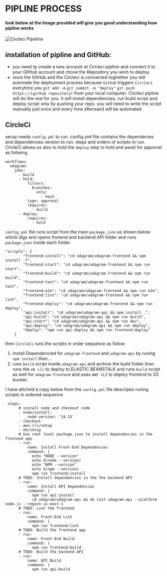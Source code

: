 # PIPLINE PROCESS

#### look below at the Image provided will give you good understanding how pipline works

![Circleci Pipeline](https://enrq.me/assets/img/circleci-lifecycle.png)

## installation of pipline and GitHub:
- you need tp create a new account at Circleci pipline and connect it to your GitHub account and chose the Repository you wich to deploy.
- once the GitHub and the Circleci is connected toghether you will automate the deployment process because `Github` triggers `Circleci` everytime you `git add -A` `git commit -m "deploy"` `git push  https://[github repository]` from your local computer. Circleci pipline will do the rest for you. it will install dependencies, run build script and deploy script only by pushing your repo. you will need to write the script manually just once and every time afterward will be automated.

## CircleCi
serup needs `config.yml` to run. config.yml file contains the dependecies and dependencies version to run. steps and orders of scripts to run. CircleCi allows us also to hold the `deploy` step to hold and await for approval as follwing 

```
workflows:
  udagram:
    jobs:
      - build
      - hold:
          filters:
            branches:
              only:
                - main
          type: approval
          requires:
            - build
      - deploy:
          requires:
            - hold
```
`config.yml` file runs script from the main `package.json` as shown below which digs and opens fronend and backend API folder and runs `package.json` inside each folder.
```
"scripts": {
        "frontend:install": "cd udagram/udagram-frontend && npm install -f",
        "frontend:start": "cd udagram/udagram-frontend && npm run start",
        "frontend:build": "cd udagram/udagram-frontend && npm run build",
        "frontend:test": "cd udagram/udagram-frontend && npm run test",
        "frontend:e2e": "cd udagram/udagram-frontend && npm run e2e",
        "frontend:lint": "cd udagram/udagram-frontend && npm run lint",
        "frontend:deploy": "cd udagram/udagram-frontend && npm run deploy",
        "api:install": "cd udagram/udagram-api && npm install .",
        "api:build": "cd udagram/udagram-api && npm run build",
        "api:start": "cd udagram/udagram-api && npm run dev",
        "api:deploy": "cd udagram/udagram-api && npm run deploy",
        "deploy": "npm run api:deploy && npm run frontend:deploy"
    }
```
then `CircleCi` runs the scripts in order sequence as follow 
1. Install Dependencied for `udagram-frontend` and  `udagram-api` by runing `npm install` then...
2. runs `build` script inside `udagram-api` and archive the build folder then runs the `eb cli` to deploy to ELASTIC BEANSTALK and runs `build` script as well for `udagram-frontend` and uses `AWS CLI` to deploy frontend to S3 bucket.

I have attched a copy below from the `config.yml` file descripes runing scripts in ordered sequence

```
 steps:
      # install node and checkout code
      - node/install:
          node-version: '14.15'
      - checkout
      - aws-cli/setup
      - eb/setup 
      # Use root level package.json to install dependencies in the frontend app
      - run:
          name: Install Front-End Dependencies
          command: |
            echo "NODE --version" 
            echo $(node --version)
            echo "NPM --version" 
            echo $(npm --version)
            npm run frontend:install
      # TODO: Install dependencies in the the backend API          
      - run:
          name: Install API Dependencies
          command: |
            npm run api:install
            cd udagram/udagram-api && eb init udagram-api --platform node.js --region us-east-1
      # TODO: Lint the frontend
      - run:
          name: Front-End Lint
          command: |
            npm run frontend:lint
      # TODO: Build the frontend app
      - run:
          name: Front-End Build
          command: |
            npm run frontend:build
      # TODO: Build the backend API      
      - run:
          name: API Build
          command: |
            npm run api:build
            
```


